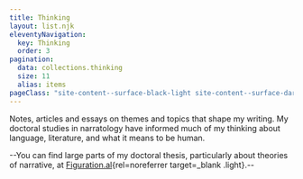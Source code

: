 ```yaml
---
title: Thinking
layout: list.njk
eleventyNavigation:
  key: Thinking
  order: 3
pagination:
  data: collections.thinking
  size: 11
  alias: items
pageClass: "site-content--surface-black-light site-content--surface-dark"
---
```


Notes, articles and essays on themes and topics that shape my writing. My doctoral studies in narratology have informed much of my thinking about language, literature, and what it means to be human.

--You can find large parts of my doctoral thesis, particularly about theories of narrative, at [Figuration.al](https://figuration.al/){rel=noreferrer target=_blank .light}.--
